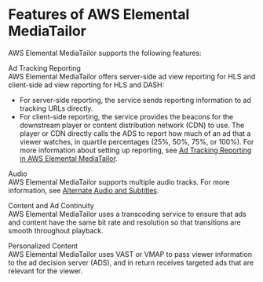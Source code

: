 # Features of AWS Elemental MediaTailor<a name="what-is-features"></a>

AWS Elemental MediaTailor supports the following features: 

Ad Tracking Reporting  
AWS Elemental MediaTailor offers server\-side ad view reporting for HLS and client\-side ad view reporting for HLS and DASH:  
+ For server\-side reporting, the service sends reporting information to ad tracking URLs directly\.
+ For client\-side reporting, the service provides the beacons for the downstream player or content distribution network \(CDN\) to use\. The player or CDN directly calls the ADS to report how much of an ad that a viewer watches, in quartile percentages \(25%, 50%, 75%, or 100%\)\.
For more information about setting up reporting, see [Ad Tracking Reporting in AWS Elemental MediaTailor](ad-reporting.md)\.

Audio   
AWS Elemental MediaTailor supports multiple audio tracks\. For more information, see [Alternate Audio and Subtitles](manifest-audio-captions.md)\.

Content and Ad Continuity  
AWS Elemental MediaTailor uses a transcoding service to ensure that ads and content have the same bit rate and resolution so that transitions are smooth throughout playback\.

Personalized Content  
AWS Elemental MediaTailor uses VAST or VMAP to pass viewer information to the ad decision server \(ADS\), and in return receives targeted ads that are relevant for the viewer\.